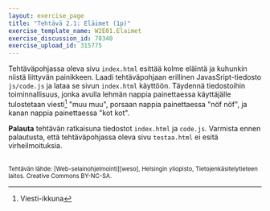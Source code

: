 ```yaml
---
layout: exercise_page
title: "Tehtävä 2.1: Eläimet (1p)"
exercise_template_name: W2E01.Elaimet
exercise_discussion_id: 78340
exercise_upload_id: 315775
---
```


Tehtäväpohjassa oleva sivu `index.html` esittää kolme eläintä ja kuhunkin niistä liittyvän painikkeen. Laadi tehtäväpohjaan erillinen JavasSript-tiedosto `js/code.js` ja lataa se sivun `index.html` käyttöön. Täydennä tiedostoihin toiminnallisuus, jonka avulla lehmän nappia painettaessa käyttäjälle tulostetaan viesti[^1]  "muu muu", porsaan nappia painettaessa "nöf nöf", ja kanan nappia painettaessa "kot kot".

[^1]: Viesti-ikkuna

**Palauta** tehtävän ratkaisuna tiedostot `index.html` ja `code.js`. Varmista ennen palautusta, että tehtäväpohjassa oleva sivu `testaa.html` ei esitä virheilmoituksia. 

<br/>

<small>
Tehtävän lähde: [Web-selainohjelmointi][weso], Helsingin yliopisto, Tietojenkäsitelytieteen laitos.
Creative Commons BY-NC-SA.
</small>

[weso]: http://web-selainohjelmointi.github.io/
